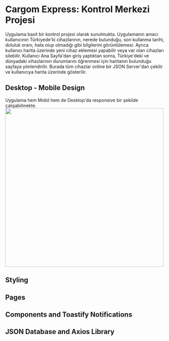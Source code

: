 <h1>Cargom Express: Kontrol Merkezi Projesi</h1>
  <p>Uygulama basit bir kontrol projesi olarak sunulmukta. Uygulamanın amacı kullanıcının Türkiyede'ki cihazlarının, nerede bulunduğu, son kullanma tarihi, doluluk oranı, hata olup olmadığı gibi bilgilerini görüntülemesi. Ayrıca kullanıcı harita üzerinde yeni cihaz eklemesi yapabilir veya var olan cihazları silebilir.
Kullanıcı Ana Sayfa'dan giriş yaptıktan sonra, Türkiye'deki ve dünyadaki xihazlarının durumlarını öğrenmesi için haritanın bulunduğu sayfaya yönlendirilir. Burada tüm cihazlar online bir JSON Server'dan çekilir ve kullanıcıya harita üzerinde gösterilir. </p>
<h2>Desktop - Mobile Design</h2>
<p> </p> Uygulama hem Mobil hem de Desktop'da responsive bir şekilde çalışabilmekte.
<img src="https://github.com/SammCro/cargom_express/blob/master/src/imgs_of_app/web1.png" style = "width:500px"></img>

<h2> Styling </h2>

<h2>Pages</h2>

<h2>Components and Toastify Notifications</h2>

<h2>JSON Database and Axios Library</h2>


